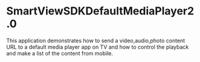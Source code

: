 # SmartViewSDKDefaultMediaPlayer2.0
This application demonstrates how to send a video,audio,photo content URL to a default media player app on TV and how to control the playback and make a list of the content from mobile.
